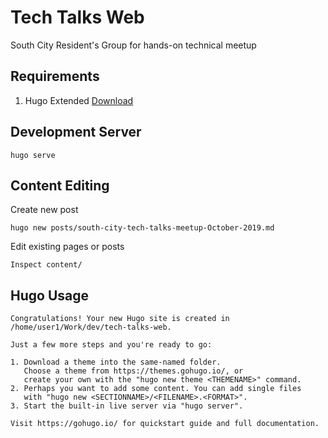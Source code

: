 # Tech Talks Web
South City Resident's Group for hands-on technical meetup

## Requirements

1. Hugo Extended [Download](https://github.com/gohugoio/hugo/releases)

## Development Server

```
hugo serve
```

## Content Editing

Create new post

```
hugo new posts/south-city-tech-talks-meetup-October-2019.md
```

Edit existing pages or posts

```
Inspect content/
```

## Hugo Usage

```
Congratulations! Your new Hugo site is created in /home/user1/Work/dev/tech-talks-web.

Just a few more steps and you're ready to go:

1. Download a theme into the same-named folder.
   Choose a theme from https://themes.gohugo.io/, or
   create your own with the "hugo new theme <THEMENAME>" command.
2. Perhaps you want to add some content. You can add single files
   with "hugo new <SECTIONNAME>/<FILENAME>.<FORMAT>".
3. Start the built-in live server via "hugo server".

Visit https://gohugo.io/ for quickstart guide and full documentation.
```
